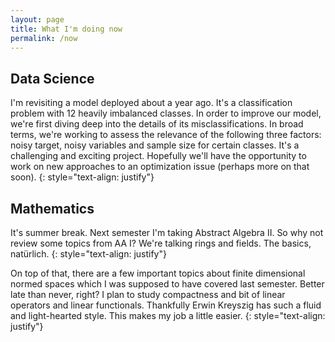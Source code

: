 ```yaml
---
layout: page
title: What I'm doing now
permalink: /now
---
```


## Data Science

I'm revisiting a model deployed about a year ago. It's a classification problem with 12 heavily imbalanced classes. In order to improve our model, we're first diving deep into the details of its misclassifications. In broad terms, we're working to assess the relevance of the following three factors: noisy target, noisy variables and sample size for certain classes. It's a challenging and exciting project. Hopefully we'll have the opportunity to work on new approaches to an optimization issue (perhaps more on that soon).
{: style="text-align: justify"}


## Mathematics

It's summer break. Next semester I'm taking Abstract Algebra II. So why not review some topics from AA I? We're talking rings and fields. The basics, natürlich.
{: style="text-align: justify"}

On top of that, there are a few important topics about finite dimensional normed spaces which I was supposed to have covered last semester. Better late than never, right? I plan to study compactness and bit of linear operators and linear functionals. Thankfully Erwin Kreyszig has such a fluid and light-hearted style. This makes my job a little easier.
{: style="text-align: justify"}